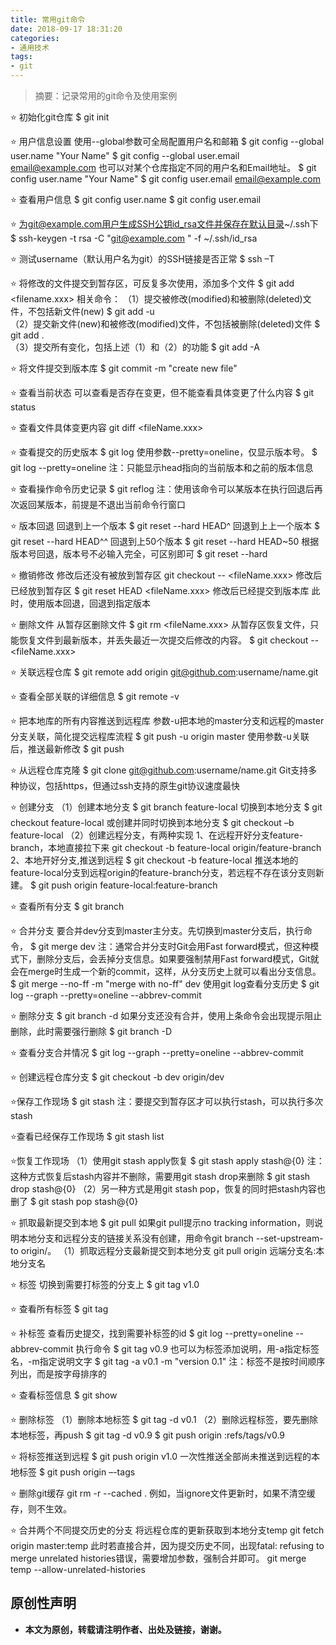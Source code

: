 ```yaml
---
title: 常用git命令
date: 2018-09-17 18:31:20
categories:
- 通用技术
tags:
- git
---
```


> 摘要：记录常用的git命令及使用案例

<!-- more -->

⭐ 初始化git仓库
$ git init

⭐ 用户信息设置
使用--global参数可全局配置用户名和邮箱
$ git config --global user.name "Your Name"
$ git config --global user.email email@example.com
也可以对某个仓库指定不同的用户名和Email地址。
$ git config user.name "Your Name"
$ git config user.email email@example.com

⭐ 查看用户信息
$ git config user.name
$ git config user.email

⭐ 为git@example.com用户生成SSH公钥id_rsa文件并保存在默认目录~/.ssh下
$ ssh-keygen -t rsa -C "git@example.com " -f ~/.ssh/id_rsa

⭐ 测试username（默认用户名为git）的SSH链接是否正常
$ ssh –T <username>

⭐ 将修改的文件提交到暂存区，可反复多次使用，添加多个文件
$ git add <filename.xxx>
相关命令：
（1）提交被修改(modified)和被删除(deleted)文件，不包括新文件(new)
$ git add -u  
（2）提交新文件(new)和被修改(modified)文件，不包括被删除(deleted)文件
$ git add .  
（3）提交所有变化，包括上述（1）和（2）的功能
$ git add -A

⭐ 将文件提交到版本库
$ git commit -m "create new file"

⭐ 查看当前状态
可以查看是否存在变更，但不能查看具体变更了什么内容
$ git status

⭐ 查看文件具体变更内容
git diff <fileName.xxx>

⭐ 查看提交的历史版本
$ git log
使用参数--pretty=oneline，仅显示版本号。
$ git log --pretty=oneline
注：只能显示head指向的当前版本和之前的版本信息

⭐ 查看操作命令历史记录
$ git reflog
注：使用该命令可以某版本在执行回退后再次返回某版本，前提是不退出当前命令行窗口

⭐ 版本回退
回退到上一个版本
$ git reset --hard HEAD^
回退到上上一个版本
$ git reset --hard HEAD^^
回退到上50个版本
$ git reset --hard HEAD~50
根据版本号回退，版本号不必输入完全，可区别即可
$ git reset --hard <versionCode>

⭐ 撤销修改
修改后还没有被放到暂存区
git checkout -- <fileName.xxx>
修改后已经放到暂存区
$ git reset HEAD <fileName.xxx>
修改后已经提交到版本库
此时，使用版本回退，回退到指定版本

⭐ 删除文件
从暂存区删除文件
$ git rm <fileName.xxx>
从暂存区恢复文件，只能恢复文件到最新版本，并丢失最近一次提交后修改的内容。
$ git checkout -- <fileName.xxx>

⭐ 关联远程仓库
$ git remote add origin git@github.com:username/name.git

⭐ 查看全部关联的详细信息
$ git remote -v

⭐ 把本地库的所有内容推送到远程库
参数-u把本地的master分支和远程的master分支关联，简化提交远程库流程
$ git push -u origin master
使用参数-u关联后，推送最新修改
$ git push

⭐ 从远程仓库克隆
$ git clone git@github.com:username/name.git
Git支持多种协议，包括https，但通过ssh支持的原生git协议速度最快

⭐ 创建分支
（1）创建本地分支
$ git branch feature-local
切换到本地分支
$ git checkout feature-local
或创建并同时切换到本地分支
$ git checkout –b feature-local
（2）创建远程分支，有两种实现
1、在远程开好分支feature-branch，本地直接拉下来
git checkout -b feature-local origin/feature-branch
2、本地开好分支,推送到远程
$  git checkout -b feature-local
推送本地的feature-local分支到远程origin的feature-branch分支，若远程不存在该分支则新建。
$  git push origin feature-local:feature-branch

⭐ 查看所有分支
$ git branch

⭐ 合并分支
要合并dev分支到master主分支。先切换到master分支后，执行命令，
$ git merge dev
注：通常合并分支时Git会用Fast forward模式，但这种模式下，删除分支后，会丢掉分支信息。如果要强制禁用Fast forward模式，Git就会在merge时生成一个新的commit，这样，从分支历史上就可以看出分支信息。
$ git merge --no-ff -m "merge with no-ff" dev
使用git log查看分支历史
$ git log --graph --pretty=oneline --abbrev-commit

⭐ 删除分支
$ git branch -d <branchName>
如果分支还没有合并，使用上条命令会出现提示阻止删除，此时需要强行删除
$ git branch -D <branchName>

⭐ 查看分支合并情况
$ git log --graph --pretty=oneline --abbrev-commit

⭐ 创建远程仓库分支
$ git checkout -b dev origin/dev

⭐保存工作现场
$ git stash
注：要提交到暂存区才可以执行stash，可以执行多次stash

⭐查看已经保存工作现场
$ git stash list

⭐恢复工作现场
（1）使用git stash apply恢复
$ git stash apply stash@{0}
注：这种方式恢复后stash内容并不删除，需要用git stash drop来删除
$ git stash drop stash@{0}
（2）另一种方式是用git stash pop，恢复的同时把stash内容也删了
$ git stash pop stash@{0}

⭐ 抓取最新提交到本地
$ git pull
如果git pull提示no tracking information，则说明本地分支和远程分支的链接关系没有创建，用命令git branch --set-upstream-to <branch-name> origin/<branch-name>。
（1）抓取远程分支最新提交到本地分支
git pull origin 远端分支名:本地分支名

⭐ 标签
切换到需要打标签的分支上
$ git tag v1.0

⭐ 查看所有标签
$ git tag

⭐ 补标签
查看历史提交，找到需要补标签的id
$ git log --pretty=oneline --abbrev-commit
执行命令
$ git tag v0.9 <commitId>
也可以为标签添加说明，用-a指定标签名，-m指定说明文字
$ git tag -a v0.1 -m "version 0.1" <commitId>
注：标签不是按时间顺序列出，而是按字母排序的

⭐ 查看标签信息
$ git show <tagName>

⭐ 删除标签
（1）删除本地标签
$ git tag -d v0.1
（2）删除远程标签，要先删除本地标签，再push
$ git tag -d v0.9
$ git push origin :refs/tags/v0.9

⭐ 将标签推送到远程
$ git push origin v1.0
一次性推送全部尚未推送到远程的本地标签
$ git push origin –-tags

⭐ 删除git缓存
git rm -r --cached .
例如，当ignore文件更新时，如果不清空缓存，则不生效。

⭐ 合并两个不同提交历史的分支
将远程仓库的更新获取到本地分支temp
git fetch origin master:temp
此时若直接合并，因为提交历史不同，出现fatal: refusing to merge unrelated histories错误，需要增加参数，强制合并即可。
git merge temp --allow-unrelated-histories

## 原创性声明
- **本文为原创，转载请注明作者、出处及链接，谢谢。**
